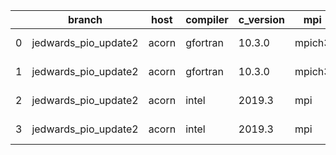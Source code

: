 |    | branch               | host   | compiler   | c_version   | mpi    | m_version   | o_g   | os    | netcdf_c   | netcdf_f   | build   | u_pass   | u_fail   | s_pass   | s_fail   | e_pass   | e_fail   |   nuopc_pass |   nuopc_fail | artifacts_hash                                                                                                                                                       | modified                   |
|----|----------------------|--------|------------|-------------|--------|-------------|-------|-------|------------|------------|---------|----------|----------|----------|----------|----------|----------|--------------|--------------|----------------------------------------------------------------------------------------------------------------------------------------------------------------------|----------------------------|
|  0 | jedwards_pio_update2 | acorn  | gfortran   | 10.3.0      | mpich3 | 8.1.7       | O     | Linux | 4.7.4      | 4.5.3      | Fail    | fail     | fail     | fail     | fail     | fail     | fail     |            0 |           50 | [artifacts](https://github.com/esmf-org/esmf-test-artifacts/tree/1cd9adf214bb54c67c46600b47f930d8a9aef35a/jedwards_pio_update2/acorn/gfortran/10.3.0/O/mpich3/8.1.7) | 2022-03-08 23:22:25.914374 |
|  1 | jedwards_pio_update2 | acorn  | gfortran   | 10.3.0      | mpich3 | 8.1.7       | g     | Linux | 4.7.4      | 4.5.3      | Fail    | fail     | fail     | fail     | fail     | fail     | fail     |            0 |           50 | [artifacts](https://github.com/esmf-org/esmf-test-artifacts/tree/622e55cfb542a017a475c6862de74e6b1f094403/jedwards_pio_update2/acorn/gfortran/10.3.0/g/mpich3/8.1.7) | 2022-03-08 23:22:25.914379 |
|  2 | jedwards_pio_update2 | acorn  | intel      | 2019.3      | mpi    | 8.1.7       | O     | Linux | 4.7.4      | 4.5.3      | Fail    | fail     | fail     | fail     | fail     | fail     | fail     |            0 |           50 | [artifacts](https://github.com/esmf-org/esmf-test-artifacts/tree/f37d11f439660bff8c3b34ac8dd6a184cb5cc9b3/jedwards_pio_update2/acorn/intel/2019.3/O/mpi/8.1.7)       | 2022-03-08 23:22:25.914343 |
|  3 | jedwards_pio_update2 | acorn  | intel      | 2019.3      | mpi    | 8.1.7       | g     | Linux | 4.7.4      | 4.5.3      | Fail    | fail     | fail     | fail     | fail     | fail     | fail     |            0 |           50 | [artifacts](https://github.com/esmf-org/esmf-test-artifacts/tree/9398da2b204080d6cc7abde5314fde110827b970/jedwards_pio_update2/acorn/intel/2019.3/g/mpi/8.1.7)       | 2022-03-08 23:22:25.914368 |